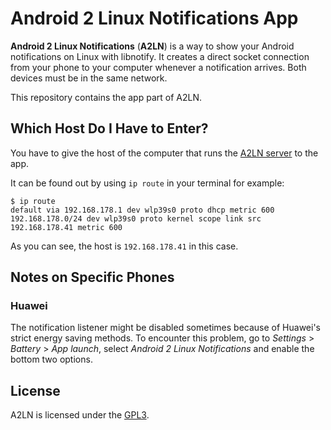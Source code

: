 # Android 2 Linux Notifications App
**Android 2 Linux Notifications** (**A2LN**) is a way to show your Android notifications on Linux with libnotify. It creates a direct socket connection from your phone to your computer whenever a notification arrives. Both devices must be in the same network.

This repository contains the app part of A2LN.
## Which Host Do I Have to Enter?
You have to give the host of the computer that runs the [A2LN server](https://github.com/patri9ck/a2ln-server) to the app.

It can be found out by using `ip route` in your terminal for example:
```
$ ip route
default via 192.168.178.1 dev wlp39s0 proto dhcp metric 600
192.168.178.0/24 dev wlp39s0 proto kernel scope link src 192.168.178.41 metric 600
```
As you can see, the host is `192.168.178.41` in this case.
## Notes on Specific Phones
### Huawei
The notification listener might be disabled sometimes because of Huawei's strict energy saving methods. To encounter this problem, go to *Settings* > *Battery* > *App launch*, select *Android 2 Linux Notifications* and enable the bottom two options.
## License
A2LN is licensed under the [GPL3](LICENSE).
